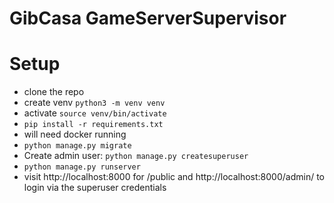 # GibCasa GameServerSupervisor

# Setup 


* clone the repo
* create venv `python3 -m venv venv`
* activate `source venv/bin/activate`
* `pip install -r requirements.txt`
* will need docker running 
* `python manage.py migrate`
* Create admin user: `python manage.py createsuperuser` 
* `python manage.py runserver`
* visit http://localhost:8000 for /public and 
  http://localhost:8000/admin/ to login via the superuser credentials
